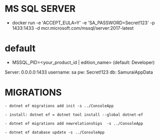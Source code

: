 

# MS SQL SERVER 
- docker run -e 'ACCEPT_EULA=Y' -e 'SA_PASSWORD=Secret!123' -p 1433:1433 -d mcr.microsoft.com/mssql/server:2017-latest

# default 
- MSSQL_PID=<your_product_id | edition_name> (default: Developer)

Server: 0.0.0.0:1433
username: sa 
pw: Secret!123
db: SamuraiAppData

# MIGRATIONS
    - dotnet ef migrations add init -s ../ConsoleApp

    - install: dotnet ef = dotnet tool install --global dotnet-ef 

    - dotnet ef migrations add newrelationships  -s ../ConsoleApp

    - dotnet ef database update -s ../ConsoleApp     


